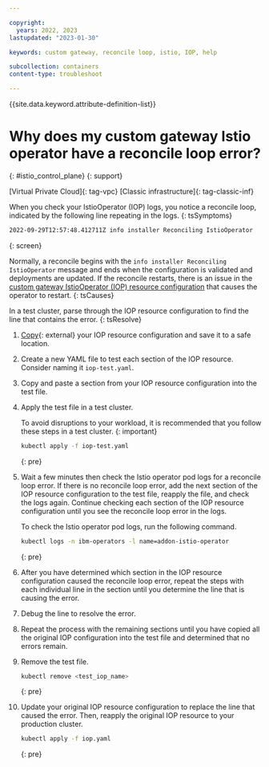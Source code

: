 ```yaml
---

copyright:
  years: 2022, 2023
lastupdated: "2023-01-30"

keywords: custom gateway, reconcile loop, istio, IOP, help

subcollection: containers
content-type: troubleshoot

---
```


{{site.data.keyword.attribute-definition-list}}



# Why does my custom gateway Istio operator have a reconcile loop error?
{: #istio_control_plane}
{: support}

[Virtual Private Cloud]{: tag-vpc} [Classic infrastructure]{: tag-classic-inf}


When you check your IstioOperator (IOP) logs, you notice a reconcile loop, indicated by the following line repeating in the logs.
{: tsSymptoms}

```sh
2022-09-29T12:57:48.412711Z info installer Reconciling IstioOperator
```
{: screen}

Normally, a reconcile begins with the `info installer Reconciling IstioOperator` message and ends when the configuration is validated and deployments are updated. If the reconcile restarts, there is an issue in the [custom gateway IstioOperator (IOP) resource configuration](/docs/containers?topic=containers-istio-custom-gateway#custom-ingress-gateway-public) that causes the operator to restart. 
{: tsCauses}

In a test cluster, parse through the IOP resource configuration to find the line that contains the error.
{: tsResolve}

1. [Copy](https://kubernetes.io/docs/reference/generated/kubectl/kubectl-commands#cp){: external} your IOP resource configuration and save it to a safe location.

2. Create a new YAML file to test each section of the IOP resource. Consider naming it `iop-test.yaml`. 

3. Copy and paste a section from your IOP resource configuration into the test file. 

4. Apply the test file in a test cluster.

    To avoid disruptions to your workload, it is recommended that you follow these steps in a test cluster.
    {: important}

    ```sh
    kubectl apply -f iop-test.yaml
    ```
    {: pre}

5. Wait a few minutes then check the Istio operator pod logs for a reconcile loop error. If there is no reconcile loop error, add the next section of the IOP resource configuration to the test file, reapply the file, and check the logs again. Continue checking each section of the IOP resource configuration until you see the reconcile loop error in the logs.

    To check the Istio operator pod logs, run the following command.

    ```sh
    kubectl logs -n ibm-operators -l name=addon-istio-operator
    ```
    {: pre}

6. After you have determined which section in the IOP resource configuration caused the reconcile loop error, repeat the steps with each individual line in the section until you determine the line that is causing the error. 

7. Debug the line to resolve the error. 

8. Repeat the process with the remaining sections until you have copied all the original IOP configuration into the test file and determined that no errors remain. 

9. Remove the test file.
    ```sh
    kubectl remove <test_iop_name>
    ```
    {: pre}

10. Update your original IOP resource configuration to replace the line that caused the error. Then, reapply the original IOP resource to your production cluster.
    ```sh
    kubectl apply -f iop.yaml
    ```
    {: pre}


